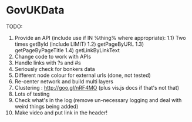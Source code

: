 GovUKData
=========

TODO:
1) Provide an API (include use if IN %thing% where appropriate):
1.1) Two times getById (include LIMIT)
1.2) getPageByURL
1.3) getPageByPageTitle 
1.4) getLinkByLinkText
2) Change code to work with APIs
3) Handle links with ?s and #s
4) Seriously check for bonkers data
5) Different node colour for external urls (done, not tested)
6) Re-center network and build multi layers
7) Clustering : http://goo.gl/nRF4MO (plus vis.js docs if that's not that)
8) Lots of testing
9) Check what's in the log (remove un-necessary logging and deal with weird things being added)
10) Make video and put link in the header!
